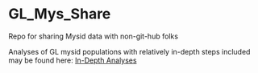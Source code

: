 # GL_Mys_Share
Repo for sharing Mysid data with non-git-hub folks

Analyses of GL mysid populations with relatively in-depth steps included may be found here:
[In-Depth Analyses](GLNPO_Long_term_2019.md)
